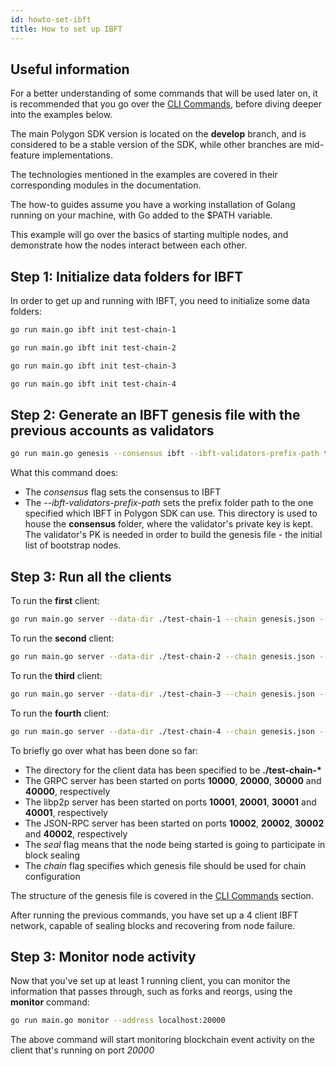 ```yaml
---
id: howto-set-ibft 
title: How to set up IBFT
---
```


## Useful information

For a better understanding of some commands that will be used later on, it is recommended that you go over
the [CLI Commands](/docs/cli-commands), before diving deeper into the examples below.

The main Polygon SDK version is located on the **develop** branch, and is considered to be a stable version of the SDK,
while other branches are mid-feature implementations.

The technologies mentioned in the examples are covered in their corresponding modules in the documentation.

The how-to guides assume you have a working installation of Golang running on your machine, with Go added to the $PATH
variable.

This example will go over the basics of starting multiple nodes, and demonstrate how the nodes interact between each
other.

## Step 1: Initialize data folders for IBFT

In order to get up and running with IBFT, you need to initialize some data folders:

````bash
go run main.go ibft init test-chain-1
````

````bash
go run main.go ibft init test-chain-2
````

````bash
go run main.go ibft init test-chain-3
````

````bash
go run main.go ibft init test-chain-4
````

## Step 2: Generate an IBFT genesis file with the previous accounts as validators

````bash
go run main.go genesis --consensus ibft --ibft-validators-prefix-path test-chain-
````

What this command does:

* The *consensus* flag sets the consensus to IBFT
* The *--ibft-validators-prefix-path* sets the prefix folder path to the one specified which IBFT in Polygon SDK can
  use. This directory is used to house the **consensus** folder, where the validator's private key is kept. The
  validator's PK is needed in order to build the genesis file - the initial list of bootstrap nodes.

## Step 3: Run all the clients

To run the **first** client:

````bash
go run main.go server --data-dir ./test-chain-1 --chain genesis.json --grpc :10000 --libp2p :10001 --jsonrpc :10002 --seal
````

To run the **second** client:

````bash
go run main.go server --data-dir ./test-chain-2 --chain genesis.json --grpc :20000 --libp2p :20001 --jsonrpc :20002 --seal
````

To run the **third** client:

````bash
go run main.go server --data-dir ./test-chain-3 --chain genesis.json --grpc :30000 --libp2p :30001 --jsonrpc :30002 --seal
````

To run the **fourth** client:

````bash
go run main.go server --data-dir ./test-chain-4 --chain genesis.json --grpc :40000 --libp2p :40001 --jsonrpc :40002 --seal
````

To briefly go over what has been done so far:

* The directory for the client data has been specified to be **./test-chain-\***
* The GRPC server has been started on ports **10000**, **20000**, **30000** and **40000**, respectively
* The libp2p server has been started on ports **10001**, **20001**, **30001** and **40001**, respectively
* The JSON-RPC server has been started on ports **10002**, **20002**, **30002** and **40002**, respectively
* The *seal* flag means that the node being started is going to participate in block sealing
* The *chain* flag specifies which genesis file should be used for chain configuration

The structure of the genesis file is covered in the [CLI Commands](/docs/cli-commands) section.

After running the previous commands, you have set up a 4 client IBFT network, capable of sealing blocks and recovering
from node failure.

## Step 3: Monitor node activity

Now that you've set up at least 1 running client, you can monitor the information that passes through, such as forks and
reorgs, using the **monitor** command:

````bash
go run main.go monitor --address localhost:20000
````

The above command will start monitoring blockchain event activity on the client that's running on port *20000*